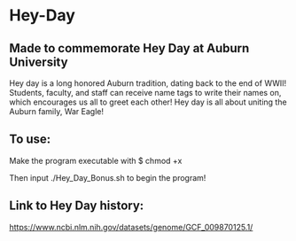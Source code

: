 # Hey-Day
## Made to commemorate Hey Day at Auburn University
Hey day is a long honored Auburn tradition, dating back to the end of WWII!
Students, faculty, and staff can receive name tags to write their names on, which encourages us all to greet each other!
Hey day is all about uniting the Auburn family, War Eagle!


## To use:

Make the program executable with $ chmod +x

Then input ./Hey_Day_Bonus.sh to begin the program!


## Link to Hey Day history:
https://www.ncbi.nlm.nih.gov/datasets/genome/GCF_009870125.1/
